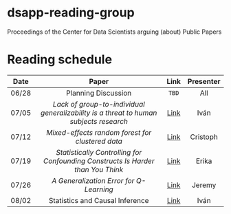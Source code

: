 # dsapp-reading-group
Proceedings of the Center for Data Scientists arguing (about) Public Papers


# Reading schedule 
|Date| Paper| Link| Presenter|
|-----|:---------------------:|:-----------:|:---------------------:|
06/28 | Planning Discussion |`TBD`| All|
07/05 | *Lack of group-to-individual generalizability is a threat to human subjects research* | [Link](http://www.pnas.org/content/early/2018/06/15/1711978115)| Iván |
07/12 | *Mixed-effects random forest for clustered data* | [Link](https://www.tandfonline.com/doi/full/10.1080/00949655.2012.741599?scroll=top&needAccess=true) | Cristoph |
07/19 |  *Statistically Controlling for Confounding Constructs Is Harder than You Think* |  [Link](http://journals.plos.org/plosone/article?id=10.1371/journal.pone.0152719)  |    Erika   |
07/26 | *A Generalization Error for Q-Learning* | [Link](http://www.jmlr.org/papers/volume6/murphy05a/murphy05a.pdf)  |  Jeremy  |
08/02 |Statistics and Causal Inference |[Link](https://www.jstor.org/stable/2289064?seq=1#page_scan_tab_contents) | Iván


